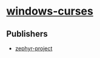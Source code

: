 # [windows-curses](https://pypi.org/project/windows-curses)



## Publishers
- [zephyr-project](https://pypi.org/user/zephyr-project)

